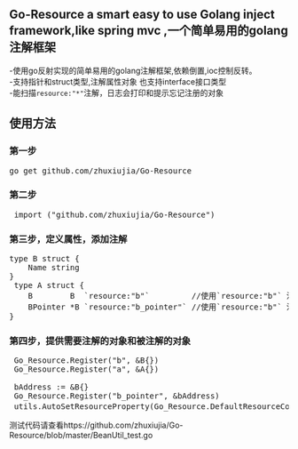 ## Go-Resource a smart easy to use Golang inject  framework,like spring mvc ,一个简单易用的golang注解框架

-使用go反射实现的简单易用的golang注解框架,依赖倒置,ioc控制反转。</br>-支持指针和struct类型,注解属性对象 也支持interface接口类型</br>-能扫描`resource:"*"`注解，日志会打印和提示忘记注册的对象

## 使用方法
### 第一步
<pre>
go get github.com/zhuxiujia/Go-Resource
</pre>
### 第二步
<pre>
 import ("github.com/zhuxiujia/Go-Resource")
</pre>
### 第三步，定义属性，添加注解
<pre>
type B struct {
	Name string
}
 type A struct {
	B        B  `resource:"b"`         //使用`resource:"b"` 注解注入对象 Annotated injection object
	BPointer *B `resource:"b_pointer"` //使用`resource:"b"` 注解注入指针对象
}
</pre>
### 第四步，提供需要注解的对象和被注解的对象
<pre>
 Go_Resource.Register("b", &B{})
 Go_Resource.Register("a", &A{})
 
 bAddress := &B{}
 Go_Resource.Register("b_pointer", &bAddress)
 utils.AutoSetResourceProperty(Go_Resource.DefaultResourceContext,true)//自动设置属性为注解对象
</pre>
测试代码请查看https://github.com/zhuxiujia/Go-Resource/blob/master/BeanUtil_test.go
